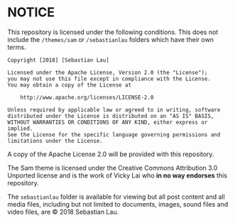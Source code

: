 # NOTICE

This repository is licensed under the following conditions. This does not include the `/themes/sam` or `/sebastianlau` folders which have their own terms.

    Copyright [2018] [Sebastian Lau]

    Licensed under the Apache License, Version 2.0 (the "License");
    you may not use this file except in compliance with the License.
    You may obtain a copy of the License at

        http://www.apache.org/licenses/LICENSE-2.0

    Unless required by applicable law or agreed to in writing, software
    distributed under the License is distributed on an "AS IS" BASIS,
    WITHOUT WARRANTIES OR CONDITIONS OF ANY KIND, either express or implied.
    See the License for the specific language governing permissions and
    limitations under the License.

A copy of the Apache License 2.0 will be provided with this repository.

The Sam theme is licensed under the Creative Commons Attribution 3.0 Unported license and is the work of Vicky Lai who __in no way endorses__ this repository.

The `sebastianlau` folder is available for viewing but all post content and all media files, including but not limited to documents, images, sound files and video files, are © 2018 Sebastian Lau.
